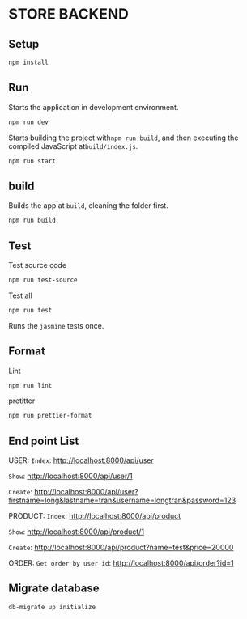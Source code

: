 # STORE BACKEND

## Setup

```sh
npm install
```

## Run

Starts the application in development environment.

```sh
npm run dev
```

Starts building the project with`npm run build`, and then executing the compiled JavaScript at`build/index.js`.

```sh
npm run start
```

## build

Builds the app at `build`, cleaning the folder first.

```sh
npm run build
```

## Test

Test source code

```sh
npm run test-source
```

Test all

```sh
npm run test
```

Runs the `jasmine` tests once.

## Format

Lint

```sh
npm run lint
```

pretitter

```sh
npm run prettier-format
```

## End point List

USER:
`Index`: <http://localhost:8000/api/user>

`Show`: <http://localhost:8000/api/user/1>

`Create`: <http://localhost:8000/api/user?firstname=long&lastname=tran&username=longtran&password=123>

PRODUCT:
`Index`: <http://localhost:8000/api/product>

`Show`: <http://localhost:8000/api/product/1>

`Create`: <http://localhost:8000/api/product?name=test&price=20000>

ORDER:
`Get order by user id`: <http://localhost:8000/api/order?id=1>

## Migrate database

```sh
db-migrate up initialize
```
